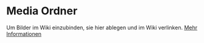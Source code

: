 # Media Ordner
Um Bilder im Wiki einzubinden, sie hier ablegen und im Wiki verlinken. [Mehr Informationen](https://github.com/opendata-heilbronn/Wiki/wiki#bilder-einf%C3%BCgen)
